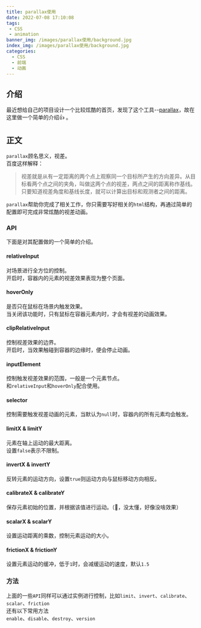 ```yaml
---
title: parallax使用
date: 2022-07-08 17:10:08
tags: 
 - CSS   
 - animation  
banner_img: /images/parallax使用/background.jpg
index_img: /images/parallax使用/background.jpg
categories:
  - CSS 
  - 前端 
  - 动画  
---
```


## 介绍  
最近想给自己的项目设计一个比较炫酷的首页，发现了这个工具--[parallax](http://matthew.wagerfield.com/parallax/)，故在这里做一个简单的介绍👍 。

## 正文  
`parallax`顾名思义，视差。  
百度这样解释：
> 视差就是从有一定距离的两个点上观察同一个目标所产生的方向差异。从目标看两个点之间的夹角，叫做这两个点的视差，两点之间的距离称作基线。只要知道视差角度和基线长度，就可以计算出目标和观测者之间的距离。  

`parallax`帮助你完成了相关工作，你只需要写好相关的`html`结构，再通过简单的配置即可完成非常炫酷的视差动画。  

### API  
下面是对其配置做的一个简单的介绍。  

#### relativeInput  

对场景进行全方位的控制。  
开启时，容器内的元素的视差效果表现为整个页面。  

#### hoverOnly  

是否只在鼠标在场景内触发效果。  
当关闭该功能时，只有鼠标在容器元素内时，才会有视差的动画效果。  

#### clipRelativeInput  

控制视差效果的边界。  
开启时，当效果触碰到容器的边缘时，便会停止动画。  

#### inputElement  

控制触发视差效果的范围，一般是一个元素节点。  
和`relativeInput`和`hoverOnly`配合使用。  

#### selector  

控制需要触发视差动画的元素，当默认为`null`时，容器内的所有元素均会触发。  

#### limitX & limitY 

元素在轴上运动的最大距离。  
设置`false`表示不限制。  

#### invertX & invertY  

反转元素的运动方向，设置`true`则运动方向与鼠标移动方向相反。  

#### calibrateX & calibrateY  

保存元素初始的位置，并根据该值进行运动。（🤔，没太懂，好像没啥效果）  

#### scalarX & scalarY  

设置运动距离的乘数，控制元素运动的大小。  

#### frictionX & frictionY  

设置元素运动的缓冲，低于`1`时，会减缓运动的速度，默认`1.5`  

### 方法  
上面的一些`API`同样可以通过实例进行控制，比如`limit`、`invert`、`calibrate`、`scalar`、`friction`  
还有以下常用方法  
`enable`、`disable`、`destroy`、`version`  

